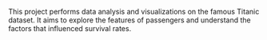 This project performs data analysis and visualizations on the famous Titanic dataset. It aims to explore the features of passengers and understand the factors that influenced survival rates.
